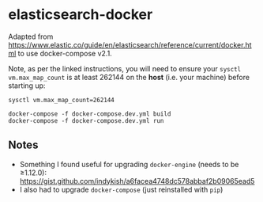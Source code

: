# elasticsearch-docker

Adapted from https://www.elastic.co/guide/en/elasticsearch/reference/current/docker.html to use docker-compose v2.1.

Note, as per the linked instructions, you will need to ensure your `sysctl` `vm.max_map_count` is at least 262144 on the **host** (i.e. your machine) before starting up:

```
sysctl vm.max_map_count=262144
```

```
docker-compose -f docker-compose.dev.yml build
docker-compose -f docker-compose.dev.yml run
```

## Notes

- Something I found useful for upgrading `docker-engine` (needs to be ≥1.12.0): https://gist.github.com/indykish/a6facea4748dc578abbaf2b09065ead5
- I also had to upgrade `docker-compose` (just reinstalled with `pip`)
